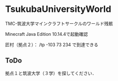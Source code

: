 # TsukubaUniversityWorld
TMC-筑波大学マインクラフトサークルのワールド残骸

Minecraft Java Edition 10.14.4で起動確認

匠村（拠点２）： /tp -103 73 234 で到達できる
## ToDo
拠点１と筑波大学（３学）を探してください．